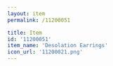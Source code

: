 ```yaml
---
layout: item
permalink: /11200051

title: Item
id: '11200051'
item_name: 'Desolation Earrings'
icon_url: '11200021.png'
---
```

